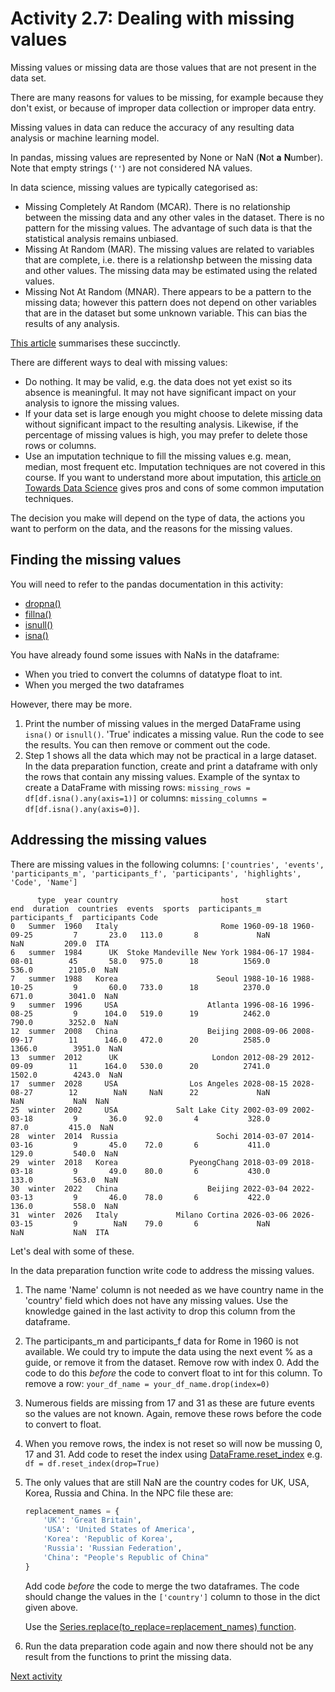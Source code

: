 # Activity 2.7: Dealing with missing values

Missing values or missing data are those values that are not present in the data set.

There are many reasons for values to be missing, for example because they don't exist, or because of improper data
collection or improper data entry.

Missing values in data can reduce the accuracy of any resulting data analysis or machine learning model.

In pandas, missing values are represented by None or NaN (**N**ot **a** **N**umber). Note that empty strings (`''`) are
not considered NA values.

In data science, missing values are typically categorised as:

- Missing Completely At Random (MCAR). There is no relationship between the missing data and any other vales in the
  dataset. There is no pattern for the missing values. The advantage of such data is that the statistical analysis
  remains unbiased.
- Missing At Random (MAR). The missing values are related to variables that are complete, i.e. there is a relationshp
  between the missing data and other values. The missing data may be estimated using the related values.
- Missing Not At Random (MNAR). There appears to be a pattern to the missing data; however this pattern does not depend
  on other variables that are in the dataset but some unknown variable. This can bias the results of any analysis.

[This article](https://www.analyticsvidhya.com/blog/2021/10/handling-missing-value/) summarises these succinctly.

There are different ways to deal with missing values:

- Do nothing. It may be valid, e.g. the data does not yet exist so its absence is meaningful. It may not have
  significant impact on your analysis to ignore the missing values.
- If your data set is large enough you might choose to delete missing data without significant impact to the resulting
  analysis. Likewise, if the percentage of missing values is high, you may prefer to delete those rows
  or columns.
- Use an imputation technique to fill the missing values e.g. mean, median, most frequent etc. Imputation techniques are
  not covered in this course. If you want to understand more about imputation,
  this [article on Towards Data Science](https://towardsdatascience.com/6-different-ways-to-compensate-for-missing-values-data-imputation-with-examples-6022d9ca0779)
  gives pros and cons of some common imputation techniques.

The decision you make will depend on the type of data, the actions you want to perform on the data, and the reasons for
the missing values.

## Finding the missing values

You will need to refer to the pandas documentation in this activity:

- [dropna()](https://pandas.pydata.org/docs/reference/api/pandas.DataFrame.dropna.html)
- [fillna()](https://pandas.pydata.org/docs/reference/api/pandas.DataFrame.fillna.html)
- [isnull()](https://pandas.pydata.org/docs/reference/api/pandas.DataFrame.isnull.html)
- [isna()](https://pandas.pydata.org/docs/reference/api/pandas.DataFrame.isna.html)

You have already found some issues with NaNs in the dataframe:

- When you tried to convert the columns of datatype float to int.
- When you merged the two dataframes

However, there may be more.

1. Print the number of missing values in the merged DataFrame using `isna()` or `isnull()`. 'True' indicates a
   missing value. Run the code to see the results. You can then remove or comment out the code.
2. Step 1 shows all the data which may not be practical in a large dataset. In the data preparation function, create and
   print a dataframe with
   only the rows that contain any missing values. Example of the syntax to create a DataFrame with missing
   rows: `missing_rows = df[df.isna().any(axis=1)]` or columns: `missing_columns = df[df.isna().any(axis=0)]`.

## Addressing the missing values

There are missing values in the following columns:
`['countries', 'events', 'participants_m', 'participants_f', 'participants', 'highlights', 'Code', 'Name']`

```text
      type  year country                       host      start        end  duration  countries  events  sports  participants_m  participants_f  participants Code
0   Summer  1960   Italy                       Rome 1960-09-18 1960-09-25         7       23.0   113.0       8             NaN             NaN         209.0  ITA
6   summer  1984      UK  Stoke Mandeville New York 1984-06-17 1984-08-01        45       58.0   975.0      18          1569.0           536.0        2105.0  NaN
7   summer  1988   Korea                      Seoul 1988-10-16 1988-10-25         9       60.0   733.0      18          2370.0           671.0        3041.0  NaN
9   summer  1996     USA                    Atlanta 1996-08-16 1996-08-25         9      104.0   519.0      19          2462.0           790.0        3252.0  NaN
12  summer  2008   China                    Beijing 2008-09-06 2008-09-17        11      146.0   472.0      20          2585.0          1366.0        3951.0  NaN
13  summer  2012      UK                     London 2012-08-29 2012-09-09        11      164.0   530.0      20          2741.0          1502.0        4243.0  NaN
17  summer  2028     USA                Los Angeles 2028-08-15 2028-08-27        12        NaN     NaN      22             NaN             NaN           NaN  NaN
25  winter  2002     USA             Salt Lake City 2002-03-09 2002-03-18         9       36.0    92.0       4           328.0            87.0         415.0  NaN
28  winter  2014  Russia                      Sochi 2014-03-07 2014-03-16         9       45.0    72.0       6           411.0           129.0         540.0  NaN
29  winter  2018   Korea                PyeongChang 2018-03-09 2018-03-18         9       49.0    80.0       6           430.0           133.0         563.0  NaN
30  winter  2022   China                    Beijing 2022-03-04 2022-03-13         9       46.0    78.0       6           422.0           136.0         558.0  NaN
31  winter  2026   Italy             Milano Cortina 2026-03-06 2026-03-15         9        NaN    79.0       6             NaN             NaN           NaN  ITA
```

Let's deal with some of these.

In the data preparation function write code to address the missing values.

1. The name 'Name' column is not needed as we have country name in the 'country' field which does not have any missing
   values. Use the knowledge gained in the last activity to drop this column from the dataframe.
2. The participants_m and participants_f data for Rome in 1960 is not available. We could try to impute the data using
   the next event % as a guide, or remove it from the dataset. Remove row with index 0. Add the code to do this _before_
   the code to convert float to int for this column. To remove a row: `your_df_name = your_df_name.drop(index=0)`
3. Numerous fields are missing from 17 and 31 as these are future events so the values are not known. Again, remove
   these rows before the code to convert to float.
4. When you remove rows, the index is not reset so will now be mussing 0, 17 and 31. Add code to reset the index using [DataFrame.reset_index](https://pandas.pydata.org/docs/reference/api/pandas.DataFrame.reset_index.html#pandas.DataFrame.reset_index) e.g. `df = df.reset_index(drop=True)`
5. The only values that are still NaN are the country codes for UK, USA, Korea, Russia and China. In the NPC file these
   are:

    ```python
    replacement_names = {
        'UK': 'Great Britain',
        'USA': 'United States of America',
        'Korea': 'Republic of Korea',
        'Russia': 'Russian Federation',
        'China': "People's Republic of China"
    }
    ```

   Add code _before_ the code to merge the two dataframes. The code should change the values in the `['country']` column
   to those in the dict given above.

   Use
   the [Series.replace(to_replace=replacement_names) function](https://pandas.pydata.org/docs/reference/api/pandas.Series.replace.html#pandas.Series.replace).
6. Run the data preparation code again and now there should not be any result from the functions to print the missing data.

[Next activity](2-8-pandas-categorical-data.md)